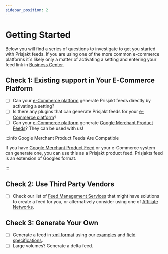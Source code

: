 ```yaml
---
sidebar_position: 2
---
```

# Getting Started

Below you will find a series of questions to investigate to get you started with Prisjakt feeds. If you are using one of the more common e-commerce platforms it´s likely only a matter of activating a setting and entering your feed link in [Business Center](https://support.prisjakt.nu/sv/collections/3088260-prisjakt-business-center).

## Check 1: Existing support in Your E-Commerce Platform

- [ ] Can your [e-Commerce platform](/third-party/e-commerce-integrations) generate Prisjakt feeds directly by activating a setting?
- [ ] Is there any plugins that can generate Prisjakt feeds for your [e-Commerce platform](/third-party/e-commerce-integrations)?
- [ ] Can your [e-Commerce platform](/third-party/e-commerce-integrations) generate [Google Merchant Product Feeds](https://support.google.com/merchants/answer/7052112?hl=en)? They can be used with us!

:::info Google Merchant Product Feeds Are Compatible

If you have [Google Merchant Product Feed](https://support.google.com/merchants/answer/7052112?hl=en) or your e-Commerce system can generate one, you can use this as a Prisjakt product feed. Prisjakts feed is an extension of Googles format.

:::


## Check 2: Use Third Party Vendors

- [ ] Check our list of [Feed Management Services](/third-party/feed-management-services) that might have solutions to create a feed for you, or alternatively consider using one of [Affiliate Networks](/third-party/affiliate-networks).

## Check 3: Generate Your Own

- [ ] Generate a feed in [xml format](/docs/types-of-feeds/file-formats/xml.md) using our [examples](/examples/offer/all) and [field specifications](/fields).
- [ ] Large volumes? Generate a delta feed.
